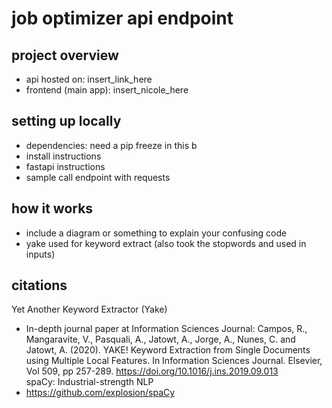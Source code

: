 # job optimizer api endpoint

## project overview
- api hosted on: insert_link_here
- frontend (main app): insert_nicole_here

## setting up locally
- dependencies: need a pip freeze in this b
- install instructions
- fastapi instructions
- sample call endpoint with requests

## how it works
- include a diagram or something to explain your confusing code
- yake used for keyword extract (also took the stopwords and used in inputs)

## citations
Yet Another Keyword Extractor (Yake)
- In-depth journal paper at Information Sciences Journal: Campos, R., Mangaravite, V., Pasquali, A., Jatowt, A., Jorge, A., Nunes, C. and Jatowt, A. (2020). YAKE! Keyword Extraction from Single Documents using Multiple Local Features. In Information Sciences Journal. Elsevier, Vol 509, pp 257-289. https://doi.org/10.1016/j.ins.2019.09.013   
spaCy: Industrial-strength NLP
- https://github.com/explosion/spaCy